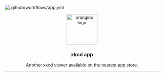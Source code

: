 ![.github/workflows/app.yml](https://github.com/marcelovicentegc/xkcd-app/workflows/.github/workflows/app.yml/badge.svg)

<p align="center">
  <img alt="orangino logo" src="https://xkcd.com/s/0b7742.png" height="100" />
  <h3 align="center">xkcd app</h3>
  <p align="center">Another xkcd viewer available on the nearest app store.</p>
</p>

---
